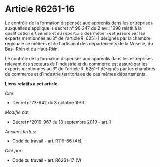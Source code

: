 # Article R6261-16

Le contrôle de la formation dispensée aux apprentis dans les entreprises auxquelles s'applique le décret n° 98-247 du 2 avril
1998 relatif à la qualification artisanale et au répertoire des métiers est assuré par les experts mentionnés au 3° de
l'article R. 6251-1 désignés par la chambre régionale de métiers et de l'artisanat des départements de la Moselle, du Bas-
Rhin et du Haut-Rhin.

Le contrôle de la formation dispensée aux apprentis dans les entreprises relevant des secteurs de l'industrie et du commerce
est assuré par les experts mentionnés au 3° de l'article R. 6251-1 désignés par les chambres de commerce et d'industrie
territoriales de ces mêmes départements.

**Liens relatifs à cet article**

_Cite_:

  - Décret n°73-942 du 3 octobre 1973

_Modifié par_:

  - Décret n°2019-967 du 18 septembre 2019 - art. 1

_Anciens textes_:

  - Code du travail - art. R119-66 (Ab)

_Cité par_:

  - Code du travail - art. R6261-17 (V)
